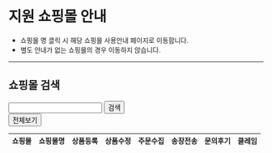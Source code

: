 <script language="javascript" src="https://gmldudrkd.github.io/mkdocs_manual/js/jquery-3.6.0.min.js "></script>
<script type="text/javascript">

    $(document).ready(function() {
        /*쇼핑몰 DB셀렉 기준 : SELECT a.mall_id,a.mall_name,a.step01,a.step02,a.step03,a.step04,a.step05,a.step06 FROM mall_info a LEFT JOIN customer_mall_info b ON a.mall_id=b.mall_id WHERE a.charge_status='y' AND a.type!='자사몰' AND a.type!='해외쇼핑몰' AND !(a.step01 != 'Y' AND a.step02 != 'Y' AND a.step03 != 'Y' AND a.step04 != 'Y' AND a.step05 != 'Y' AND a.step06 != 'Y') GROUP BY a.mall_id ORDER BY a.mall_id asc;*/

        /*menu_yn : 쇼핑몰 메뉴얼 존재여부*/
        var menu_yn = [];
        menu_yn["mall0003"] = "Y";
        menu_yn["mall0010"] = "N";
        menu_yn["mall0012"] = "N";
        menu_yn["mall0015"] = "N";
        menu_yn["mall0020"] = "N";
        menu_yn["mall0021"] = "N";
        menu_yn["mall0022"] = "N";
        menu_yn["mall0023"] = "N";
        menu_yn["mall0025"] = "Y";
        menu_yn["mall0033"] = "N";
        menu_yn["mall0036"] = "N";
        menu_yn["mall0037"] = "N";
        menu_yn["mall0038"] = "N";
        menu_yn["mall0044"] = "N";
        menu_yn["mall0046"] = "N";
        menu_yn["mall0048"] = "N";
        menu_yn["mall0051"] = "N";
        menu_yn["mall0054"] = "N";
        menu_yn["mall0056"] = "N";
        menu_yn["mall0060"] = "N";
        menu_yn["mall0063"] = "N";
        menu_yn["mall0068"] = "N";
        menu_yn["mall0078"] = "N";
        menu_yn["mall0079"] = "N";
        menu_yn["mall0085"] = "N";
        menu_yn["mall0090"] = "N";
        menu_yn["mall0094"] = "N";
        menu_yn["mall0104"] = "N";
        menu_yn["mall0110"] = "N";
        menu_yn["mall0113"] = "N";
        menu_yn["mall0119"] = "N";
        menu_yn["mall0132"] = "N";
        menu_yn["mall0135"] = "N";
        menu_yn["mall0136"] = "N";
        menu_yn["mall0139"] = "N";
        menu_yn["mall0145"] = "N";
        menu_yn["mall0147"] = "N";
        menu_yn["mall0148"] = "Y";
        menu_yn["mall0152"] = "N";
        menu_yn["mall0153"] = "N";
        menu_yn["mall0156"] = "N";
        menu_yn["mall0159"] = "N";
        menu_yn["mall0160"] = "N";
        menu_yn["mall0163"] = "N";
        menu_yn["mall0164"] = "N";
        menu_yn["mall0168"] = "N";
        menu_yn["mall0170"] = "N";
        menu_yn["mall0172"] = "N";
        menu_yn["mall0173"] = "N";
        menu_yn["mall0174"] = "N";
        menu_yn["mall0175"] = "N";
        menu_yn["mall0176"] = "N";
        menu_yn["mall0177"] = "N";
        menu_yn["mall0179"] = "N";
        menu_yn["mall0180"] = "N";
        menu_yn["mall0181"] = "N";
        menu_yn["mall0182"] = "N";
        menu_yn["mall0184"] = "N";
        menu_yn["mall0186"] = "N";
        menu_yn["mall0187"] = "N";
        menu_yn["mall0188"] = "N";
        menu_yn["mall0192"] = "N";
        menu_yn["mall0194"] = "N";
        menu_yn["mall0195"] = "N";
        menu_yn["mall0196"] = "N";
        menu_yn["mall0200"] = "N";
        menu_yn["mall0201"] = "N";
        menu_yn["mall0202"] = "N";
        menu_yn["mall0204"] = "N";
        menu_yn["mall0205"] = "N";
        menu_yn["mall0206"] = "N";
        menu_yn["mall0207"] = "N";
        menu_yn["mall0208"] = "N";
        menu_yn["mall0211"] = "N";
        menu_yn["mall0212"] = "N";
        menu_yn["mall0213"] = "N";
        menu_yn["mall0215"] = "N";
        menu_yn["mall0216"] = "N";
        menu_yn["mall0219"] = "N";
        menu_yn["mall0220"] = "N";
        menu_yn["mall0221"] = "N";
        menu_yn["mall0222"] = "N";
        menu_yn["mall0223"] = "N";
        menu_yn["mall0224"] = "N";
        menu_yn["mall0226"] = "N";
        menu_yn["mall0227"] = "N";
        menu_yn["mall0229"] = "N";
        menu_yn["mall0230"] = "N";
        menu_yn["mall0231"] = "N";
        menu_yn["mall0232"] = "N";
        menu_yn["mall0233"] = "N";
        menu_yn["mall0234"] = "N";
        menu_yn["mall0235"] = "N";
        menu_yn["mall0237"] = "N";
        menu_yn["mall0238"] = "N";
        menu_yn["mall0239"] = "N";
        menu_yn["mall0241"] = "N";
        menu_yn["mall0242"] = "N";
        menu_yn["mall0243"] = "N";
        menu_yn["mall0244"] = "N";
        menu_yn["mall0245"] = "N";
        menu_yn["mall0246"] = "N";
        menu_yn["mall0247"] = "N";
        menu_yn["mall0250"] = "N";
        menu_yn["mall0251"] = "N";
        menu_yn["mall0252"] = "N";
        menu_yn["mall0254"] = "N";
        menu_yn["mall0255"] = "N";
        menu_yn["mall0257"] = "N";
        menu_yn["mall0258"] = "N";
        menu_yn["mall0262"] = "N";
        menu_yn["mall0263"] = "N";
        menu_yn["mall0264"] = "N";
        menu_yn["mall0265"] = "N";
        menu_yn["mall0266"] = "N";
        menu_yn["mall0267"] = "N";
        menu_yn["mall0268"] = "N";
        menu_yn["mall0269"] = "N";
        menu_yn["mall0274"] = "N";
        menu_yn["mall0275"] = "N";
        menu_yn["mall0276"] = "N";
        menu_yn["mall0279"] = "N";
        menu_yn["mall0280"] = "N";
        menu_yn["mall0281"] = "N";
        menu_yn["mall0282"] = "N";
        menu_yn["mall0283"] = "N";
        menu_yn["mall0284"] = "Y";
        menu_yn["mall0286"] = "N";
        menu_yn["mall0287"] = "N";
        menu_yn["mall0288"] = "N";
        menu_yn["mall0289"] = "N";
        menu_yn["mall0290"] = "N";
        menu_yn["mall0291"] = "N";
        menu_yn["mall0292"] = "N";
        menu_yn["mall0295"] = "N";
        menu_yn["mall0296"] = "N";
        menu_yn["mall0297"] = "N";
        menu_yn["mall0298"] = "N";
        menu_yn["mall0299"] = "N";
        menu_yn["mall0300"] = "N";
        menu_yn["mall0301"] = "N";
        menu_yn["mall0302"] = "N";
        menu_yn["mall0303"] = "N";
        menu_yn["mall0305"] = "N";
        menu_yn["mall0306"] = "N";
        menu_yn["mall0307"] = "N";
        menu_yn["mall0308"] = "N";
        menu_yn["mall0309"] = "N";
        menu_yn["mall0311"] = "N";
        menu_yn["mall0316"] = "N";
        menu_yn["mall0317"] = "N";
        menu_yn["mall0321"] = "N";
        menu_yn["mall0322"] = "N";
        menu_yn["mall0323"] = "N";
        menu_yn["mall0324"] = "N";
        menu_yn["mall0325"] = "N";
        menu_yn["mall0327"] = "N";
        menu_yn["mall0329"] = "N";
        menu_yn["mall0330"] = "N";
        menu_yn["mall0332"] = "N";
        menu_yn["mall0333"] = "N";
        menu_yn["mall0337"] = "N";
        menu_yn["mall0338"] = "N";
        menu_yn["mall0339"] = "N";
        menu_yn["mall0340"] = "N";
        menu_yn["mall0341"] = "N";
        menu_yn["mall0342"] = "N";

        /*mall_arr : 노출쇼핑몰 및 기능지원여부*/
        var mall_arr = [];
        mall_arr.push("mall0003^^(주)옥션^^Y^^Y^^Y^^Y^^Y^^Y");
        mall_arr.push("mall0010^^지마켓^^Y^^Y^^Y^^Y^^Y^^Y");
        mall_arr.push("mall0012^^(주)인터파크^^Y^^Y^^Y^^Y^^Y^^Y");
        mall_arr.push("mall0015^^(주)현대홈쇼핑^^Y^^Y^^Y^^Y^^Y^^Y");
        mall_arr.push("mall0020^^CJ온스타일^^Y^^Y^^Y^^Y^^Y^^Y");
        mall_arr.push("mall0021^^GS홈쇼핑^^Y^^Y^^Y^^Y^^Y^^Y");
        mall_arr.push("mall0022^^(주)롯데닷컴^^Y^^Y^^Y^^Y^^Y^^Y");
        mall_arr.push("mall0023^^(주)위즈위드^^Y^^Y^^Y^^Y^^N^^Y");
        mall_arr.push("mall0025^^11번가^^Y^^Y^^Y^^Y^^Y^^Y");
        mall_arr.push("mall0033^^AK몰^^Y^^Y^^Y^^Y^^Y^^Y");
        mall_arr.push("mall0036^^하프클럽^^Y^^Y^^Y^^Y^^Y^^Y");
        mall_arr.push("mall0037^^롯데아이몰^^Y^^Y^^Y^^Y^^Y^^Y");
        mall_arr.push("mall0038^^NS홈쇼핑^^Y^^Y^^Y^^Y^^Y^^A");
        mall_arr.push("mall0044^^패션플러스^^Y^^Y^^Y^^Y^^Y^^Y");
        mall_arr.push("mall0046^^이지웰^^Y^^Y^^Y^^Y^^Y^^Y");
        mall_arr.push("mall0048^^LF^^Y^^Y^^Y^^Y^^A^^N");
        mall_arr.push("mall0051^^여인닷컴^^Y^^Y^^Y^^Y^^N^^N");
        mall_arr.push("mall0054^^아이스타일24(주)^^Y^^Y^^Y^^Y^^Y^^Y");
        mall_arr.push("mall0056^^홈플러스^^Y^^Y^^Y^^Y^^Y^^Y");
        mall_arr.push("mall0060^^1300K^^Y^^Y^^Y^^Y^^A^^Y");
        mall_arr.push("mall0063^^이마트^^Y^^Y^^Y^^Y^^Y^^Y");
        mall_arr.push("mall0068^^PLAYER^^Y^^Y^^Y^^Y^^N^^Y");
        mall_arr.push("mall0078^^인터파크도서^^Y^^Y^^Y^^Y^^N^^N");
        mall_arr.push("mall0079^^YES24^^Y^^Y^^Y^^Y^^Y^^N");
        mall_arr.push("mall0085^^웰베이^^Y^^Y^^Y^^Y^^N^^N");
        mall_arr.push("mall0090^^2001아울렛^^Y^^Y^^Y^^Y^^N^^Y");
        mall_arr.push("mall0094^^바보사랑^^Y^^Y^^Y^^Y^^N^^Y");
        mall_arr.push("mall0104^^세상N^^Y^^Y^^Y^^Y^^N^^Y");
        mall_arr.push("mall0110^^NH마켓^^Y^^Y^^N^^N^^N^^N");
        mall_arr.push("mall0113^^오셀러^^N^^N^^Y^^Y^^N^^N");
        mall_arr.push("mall0119^^홀리스퀘어^^Y^^Y^^Y^^Y^^N^^N");
        mall_arr.push("mall0132^^위핑(구:이룬마켓)^^Y^^Y^^Y^^Y^^N^^Y");
        mall_arr.push("mall0135^^알라딘(SCM)^^Y^^Y^^Y^^Y^^N^^Y");
        mall_arr.push("mall0136^^알라딘(오픈마켓)^^Y^^Y^^Y^^Y^^N^^Y");
        mall_arr.push("mall0139^^키드키즈^^Y^^N^^N^^N^^N^^N");
        mall_arr.push("mall0145^^SBS골프숍^^Y^^Y^^Y^^Y^^N^^N");
        mall_arr.push("mall0147^^한화갤러리아^^Y^^Y^^Y^^Y^^Y^^Y");
        mall_arr.push("mall0148^^스마트스토어^^Y^^Y^^Y^^Y^^Y^^Y");
        mall_arr.push("mall0152^^엔조이뉴욕(레더스)^^Y^^Y^^Y^^Y^^N^^Y");
        mall_arr.push("mall0153^^교보핫트랙스^^Y^^Y^^Y^^Y^^A^^Y");
        mall_arr.push("mall0156^^GS리테일 복지몰^^Y^^Y^^Y^^Y^^N^^Y");
        mall_arr.push("mall0159^^롯데마트^^Y^^Y^^Y^^Y^^N^^N");
        mall_arr.push("mall0160^^가방팝^^Y^^Y^^Y^^Y^^N^^N");
        mall_arr.push("mall0163^^레이틀리^^Y^^Y^^Y^^Y^^N^^Y");
        mall_arr.push("mall0164^^홈앤쇼핑^^Y^^Y^^Y^^Y^^Y^^N");
        mall_arr.push("mall0168^^아트박스^^Y^^Y^^Y^^Y^^Y^^Y");
        mall_arr.push("mall0170^^신세계닷컴2.0^^Y^^Y^^Y^^Y^^Y^^Y");
        mall_arr.push("mall0172^^지트리트^^Y^^Y^^Y^^Y^^N^^Y");
        mall_arr.push("mall0173^^와이티몰(놀부닷컴)^^Y^^Y^^Y^^Y^^N^^Y");
        mall_arr.push("mall0174^^스타일아이디^^Y^^Y^^Y^^Y^^N^^N");
        mall_arr.push("mall0175^^아이스탁몰^^Y^^Y^^Y^^Y^^N^^Y");
        mall_arr.push("mall0176^^파미웰^^Y^^Y^^Y^^Y^^N^^Y");
        mall_arr.push("mall0177^^위메프^^Y^^Y^^Y^^Y^^Y^^N");
        mall_arr.push("mall0179^^스토리웨이몰^^Y^^Y^^Y^^Y^^Y^^Y");
        mall_arr.push("mall0180^^웰스토리몰2.0^^Y^^Y^^Y^^Y^^N^^Y");
        mall_arr.push("mall0181^^하이마트^^Y^^Y^^Y^^Y^^Y^^Y");
        mall_arr.push("mall0182^^티몬^^Y^^Y^^Y^^Y^^Y^^Y");
        mall_arr.push("mall0184^^쿠팡^^Y^^Y^^Y^^Y^^Y^^Y");
        mall_arr.push("mall0186^^아이몰7^^Y^^Y^^Y^^Y^^N^^Y");
        mall_arr.push("mall0187^^롯데백화점몰^^Y^^Y^^Y^^Y^^Y^^Y");
        mall_arr.push("mall0188^^베이스존^^Y^^Y^^Y^^N^^N^^N");
        mall_arr.push("mall0192^^무신사스토어^^Y^^Y^^Y^^Y^^N^^Y");
        mall_arr.push("mall0194^^고도몰^^Y^^Y^^Y^^Y^^N^^Y");
        mall_arr.push("mall0195^^티어제로^^Y^^Y^^Y^^Y^^N^^Y");
        mall_arr.push("mall0196^^제로투세븐^^Y^^Y^^Y^^Y^^N^^Y");
        mall_arr.push("mall0200^^엔샵^^Y^^Y^^Y^^Y^^N^^N");
        mall_arr.push("mall0201^^(주)현대백화점^^Y^^Y^^Y^^N^^Y^^Y");
        mall_arr.push("mall0202^^WCONCEPT^^Y^^Y^^Y^^Y^^Y^^Y");
        mall_arr.push("mall0204^^YIC컴퍼니^^Y^^Y^^Y^^Y^^N^^N");
        mall_arr.push("mall0205^^오테이스트몰^^Y^^Y^^Y^^Y^^N^^Y");
        mall_arr.push("mall0206^^멸치쇼핑^^Y^^Y^^Y^^Y^^Y^^N");
        mall_arr.push("mall0207^^스킨알엑스^^Y^^Y^^Y^^Y^^Y^^Y");
        mall_arr.push("mall0208^^골핑^^Y^^Y^^Y^^Y^^N^^Y");
        mall_arr.push("mall0211^^다이소몰^^Y^^Y^^Y^^Y^^Y^^Y");
        mall_arr.push("mall0212^^K쇼핑^^Y^^Y^^Y^^Y^^N^^Y");
        mall_arr.push("mall0213^^알람몰^^Y^^Y^^Y^^Y^^N^^Y");
        mall_arr.push("mall0215^^하이웨이마트^^Y^^Y^^Y^^Y^^N^^Y");
        mall_arr.push("mall0216^^신세계백화점^^Y^^Y^^N^^N^^N^^N");
        mall_arr.push("mall0219^^후추통^^Y^^Y^^Y^^Y^^N^^Y");
        mall_arr.push("mall0220^^AK백화점^^Y^^Y^^Y^^Y^^Y^^Y");
        mall_arr.push("mall0221^^원더플레이스^^Y^^Y^^Y^^Y^^Y^^Y");
        mall_arr.push("mall0222^^한국뱅크앤컴퍼니^^Y^^Y^^Y^^Y^^N^^N");
        mall_arr.push("mall0223^^판다코리아^^Y^^Y^^Y^^Y^^N^^N");
        mall_arr.push("mall0224^^엘샵^^Y^^Y^^A^^A^^A^^A");
        mall_arr.push("mall0226^^농협a마켓^^Y^^Y^^Y^^Y^^Y^^Y");
        mall_arr.push("mall0227^^리본즈코리아^^Y^^Y^^Y^^Y^^N^^Y");
        mall_arr.push("mall0229^^인터파크 비즈마켓^^Y^^Y^^Y^^Y^^N^^N");
        mall_arr.push("mall0230^^(주)더현대몰^^Y^^Y^^A^^A^^Y^^A");
        mall_arr.push("mall0231^^삼성카드^^Y^^Y^^Y^^Y^^Y^^A");
        mall_arr.push("mall0232^^에이지몰^^Y^^Y^^Y^^Y^^A^^A");
        mall_arr.push("mall0233^^먼슬러^^Y^^Y^^Y^^Y^^Y^^Y");
        mall_arr.push("mall0234^^무궁화 꽃이 피었습니다^^Y^^Y^^Y^^Y^^A^^A");
        mall_arr.push("mall0235^^(주)현대리바트^^Y^^Y^^Y^^Y^^Y^^Y");
        mall_arr.push("mall0237^^ETAH^^Y^^Y^^Y^^Y^^Y^^Y");
        mall_arr.push("mall0238^^오너클랜(왕도매)^^Y^^Y^^Y^^Y^^A^^Y");
        mall_arr.push("mall0239^^에듀팡^^Y^^Y^^Y^^Y^^Y^^Y");
        mall_arr.push("mall0241^^우먼스톡^^Y^^Y^^Y^^Y^^Y^^Y");
        mall_arr.push("mall0242^^공영홈쇼핑^^Y^^Y^^Y^^Y^^Y^^Y");
        mall_arr.push("mall0243^^FINDEN^^Y^^Y^^Y^^Y^^Y^^Y");
        mall_arr.push("mall0244^^허그몰^^Y^^Y^^Y^^Y^^Y^^Y");
        mall_arr.push("mall0245^^이랜드리테일^^Y^^Y^^Y^^Y^^N^^Y");
        mall_arr.push("mall0246^^쇼핑파이^^Y^^Y^^Y^^Y^^Y^^A");
        mall_arr.push("mall0247^^고도몰5^^Y^^Y^^Y^^Y^^A^^Y");
        mall_arr.push("mall0250^^루이스클럽^^Y^^Y^^Y^^Y^^A^^Y");
        mall_arr.push("mall0251^^신세계TV쇼핑^^Y^^Y^^Y^^Y^^N^^Y");
        mall_arr.push("mall0252^^케이그룹^^Y^^Y^^Y^^Y^^Y^^Y");
        mall_arr.push("mall0254^^바이폴^^Y^^Y^^Y^^Y^^N^^Y");
        mall_arr.push("mall0255^^마리오아울렛^^Y^^Y^^Y^^Y^^N^^Y");
        mall_arr.push("mall0257^^에이랜드^^Y^^Y^^Y^^Y^^Y^^Y");
        mall_arr.push("mall0258^^머스트잇^^Y^^Y^^Y^^Y^^Y^^Y");
        mall_arr.push("mall0262^^우마켓^^Y^^Y^^Y^^Y^^Y^^Y");
        mall_arr.push("mall0263^^마카롱팩토리^^N^^N^^Y^^Y^^Y^^Y");
        mall_arr.push("mall0264^^네이버페이^^N^^N^^Y^^Y^^N^^N");
        mall_arr.push("mall0265^^위메프 셀러마켓^^Y^^Y^^N^^N^^N^^N");
        mall_arr.push("mall0266^^SK스토아^^Y^^Y^^Y^^Y^^Y^^Y");
        mall_arr.push("mall0267^^엔터식스^^Y^^Y^^Y^^Y^^N^^Y");
        mall_arr.push("mall0268^^스메그코리아^^Y^^Y^^Y^^Y^^A^^Y");
        mall_arr.push("mall0269^^슈나이더^^Y^^Y^^Y^^Y^^A^^Y");
        mall_arr.push("mall0274^^멍도리^^Y^^Y^^Y^^Y^^A^^A");
        mall_arr.push("mall0275^^티빙몰^^Y^^Y^^Y^^Y^^Y^^N");
        mall_arr.push("mall0276^^베네피아^^Y^^Y^^Y^^Y^^Y^^Y");
        mall_arr.push("mall0279^^홈데이몰^^Y^^Y^^Y^^Y^^Y^^Y");
        mall_arr.push("mall0280^^SSF SHOP^^Y^^Y^^Y^^Y^^Y^^Y");
        mall_arr.push("mall0281^^놀다가게^^Y^^Y^^Y^^Y^^A^^Y");
        mall_arr.push("mall0282^^NCP^^Y^^Y^^Y^^Y^^Y^^Y");
        mall_arr.push("mall0283^^서울스토어^^Y^^Y^^Y^^Y^^Y^^Y");
        mall_arr.push("mall0284^^카페24^^Y^^Y^^Y^^Y^^A^^Y");
        mall_arr.push("mall0286^^카카오톡 스토어^^Y^^Y^^Y^^Y^^Y^^Y");
        mall_arr.push("mall0287^^위메프 파트너2.0^^Y^^Y^^Y^^Y^^Y^^Y");
        mall_arr.push("mall0288^^크런치 프라이스^^Y^^Y^^Y^^Y^^N^^Y");
        mall_arr.push("mall0289^^쇼핑엔티^^Y^^Y^^Y^^Y^^Y^^Y");
        mall_arr.push("mall0290^^롯데슈퍼^^Y^^Y^^Y^^Y^^N^^A");
        mall_arr.push("mall0291^^펀앤쇼핑^^Y^^Y^^Y^^Y^^Y^^Y");
        mall_arr.push("mall0292^^모게요^^Y^^Y^^Y^^Y^^Y^^Y");
        mall_arr.push("mall0295^^스마트스코어^^Y^^Y^^Y^^Y^^Y^^Y");
        mall_arr.push("mall0296^^힙합퍼^^Y^^Y^^Y^^Y^^Y^^Y");
        mall_arr.push("mall0297^^도매꾹^^Y^^Y^^Y^^Y^^Y^^Y");
        mall_arr.push("mall0298^^설성푸드주식회사^^Y^^Y^^Y^^Y^^N^^Y");
        mall_arr.push("mall0299^^jtbcgolf^^Y^^Y^^Y^^Y^^Y^^Y");
        mall_arr.push("mall0300^^하우스미디어^^Y^^Y^^Y^^Y^^Y^^Y");
        mall_arr.push("mall0301^^투비즈온^^Y^^Y^^Y^^Y^^Y^^Y");
        mall_arr.push("mall0302^^LF스퀘어^^Y^^Y^^Y^^Y^^N^^Y");
        mall_arr.push("mall0303^^지니프렌즈^^Y^^Y^^Y^^Y^^Y^^Y");
        mall_arr.push("mall0305^^10X10^^Y^^Y^^Y^^Y^^Y^^Y");
        mall_arr.push("mall0306^^푸딩^^Y^^Y^^Y^^Y^^Y^^Y");
        mall_arr.push("mall0307^^도매의신^^Y^^Y^^Y^^Y^^Y^^Y");
        mall_arr.push("mall0308^^컴퓨존^^Y^^Y^^Y^^Y^^Y^^Y");
        mall_arr.push("mall0309^^코즈몰^^Y^^Y^^Y^^Y^^Y^^Y");
        mall_arr.push("mall0311^^우리샵^^Y^^Y^^Y^^Y^^Y^^Y");
        mall_arr.push("mall0316^^어라운드더코너^^Y^^Y^^Y^^Y^^N^^Y");
        mall_arr.push("mall0317^^샵바이^^Y^^Y^^Y^^Y^^A^^Y");
        mall_arr.push("mall0321^^롯데온^^Y^^Y^^Y^^Y^^Y^^Y");
        mall_arr.push("mall0322^^패디코리아^^Y^^Y^^Y^^Y^^Y^^Y");
        mall_arr.push("mall0323^^스페셜오퍼^^Y^^Y^^Y^^Y^^Y^^Y");
        mall_arr.push("mall0324^^T셀파몰^^Y^^Y^^Y^^Y^^Y^^Y");
        mall_arr.push("mall0325^^씨스토어^^Y^^Y^^Y^^Y^^Y^^Y");
        mall_arr.push("mall0327^^W쇼핑^^Y^^Y^^Y^^Y^^Y^^Y");
        mall_arr.push("mall0329^^셀렉온^^Y^^Y^^Y^^Y^^Y^^Y");
        mall_arr.push("mall0330^^까사미아^^Y^^Y^^Y^^Y^^Y^^Y");
        mall_arr.push("mall0332^^LG하우시스 지인몰^^Y^^Y^^Y^^Y^^Y^^Y");
        mall_arr.push("mall0333^^몽땅뚝딱몰^^Y^^Y^^Y^^Y^^Y^^Y");
        mall_arr.push("mall0337^^SSG오픈마켓^^Y^^Y^^N^^N^^N^^N");
        mall_arr.push("mall0338^^골디닷컴^^Y^^Y^^Y^^Y^^Y^^Y");
        mall_arr.push("mall0339^^보리보리^^Y^^Y^^Y^^Y^^Y^^Y");
        mall_arr.push("mall0340^^코오롱몰^^Y^^Y^^Y^^Y^^N^^Y");
        mall_arr.push("mall0341^^알렛츠샵^^Y^^Y^^Y^^Y^^Y^^Y");
        mall_arr.push("mall0342^^스타일크루^^Y^^Y^^Y^^Y^^Y^^N");

        var table_txt = "";
        for(var i = 0; i < mall_arr.length; i++){
            var mall_info = mall_arr[i].split("^^");
            var menu_yn_t = menu_yn[mall_info[0]];
            table_txt += "<tr>";
            table_txt += "<td><img src='https://www.shoplinker.co.kr/images/mall/apply/ico_"+mall_info[0]+".png' /></td>";
            if(menu_yn_t == "Y"){
                table_txt += "<td><a href='../mall/"+mall_info[0]+"/'>"+mall_info[1]+"</a></td>";
            }else{
                table_txt += "<td>"+mall_info[1]+"</td>";
            }
            for(var ii = 2; ii < 8; ii++){
                var use_txt = "X";
                if(mall_info[ii] == "Y"){use_txt = "O";}
                table_txt += "<td>"+use_txt+"</td>";
            }
            table_txt += "</tr>";
        }
        $("#all_body").html(table_txt);
    });

</script>

# 지원 쇼핑몰 안내
* <font size="2px">쇼핑몰 명 클릭 시 해당 쇼핑몰 사용안내 페이지로 이동합니다.</font>
* <font size="2px">별도 안내가 없는 쇼핑몰의 경우 이동하지 않습니다.</font>

--- 
## 쇼핑몰 검색

<html>
<div class="content-wrap">
    <div class="mall-wrap">
        <div class="mall-search-wrap">
            <div class="mall-search-box">
                <div class="mall-search-word">
                    <input type="text" title="쇼핑몰 검색" id = "search_text" onKeypress="javascript:if(event.keyCode==13) enter_key()"/>
                    <button type="button">검색</button>
                </div>
                <span class="all-view"><button type="button">전체보기</button></span>
            </div>
            <ul class="mall-search-btn">
            </ul>
        </div>
    </div>
    <table class="new-support-mall">
        <thead>
            <tr>
                <th scope="col">쇼핑몰</th>
                <th scope="col">쇼핑몰명</th>
                <th scope="col">상품등록</th>
                <th scope="col">상품수정</th>
                <th scope="col">주문수집</th>
                <th scope="col">송장전송</th>
                <th scope="col">문의후기</th>
                <th scope="col">클레임</th>
            </tr>
        </thead>
        <tbody id = "all_body">
        </tbody>
    </table>
</div>

</html>


<script type="text/javascript">
    $(".mall-search-word button").on("click",function(){
        var schTxt = $(this).prev().val();
        sortKeyword(schTxt);
        return false;
    });

    function enter_key(){
        var schTxt = $("#search_text").val();
        sortKeyword(schTxt);
        return false;
    }

    // 키워드 검색
    function sortKeyword(txt){
        var sortMallEl = $('.new-support-mall tbody tr');
        var resultItem = sortMallEl.filter(function(idx,value){
            return $(value).find('td').eq(1).text().indexOf(txt) >= 0
        });
        if(resultItem.length){
             sortMallEl.show().not(resultItem).hide();
        }else{
            var el = '<tr><td colspan="8" class="no-data"><img src="/images/bg/bg_no_data.png" alt="" /> <strong>'+txt+'</strong> 에 대한 검색 결과가 없습니다</td></tr>';
            sortMallEl.hide();
            sortMallEl.parent().append(el);
            $(".no-data").show();
        };
        $(window).scrollTop(schBoxPos);
    };
</script>